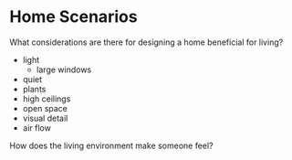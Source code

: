 # Home Scenarios

What considerations are there for designing a home beneficial for living?

- light
    - large windows
- quiet
- plants
- high ceilings
- open space
- visual detail
- air flow

How does the living environment make someone feel?